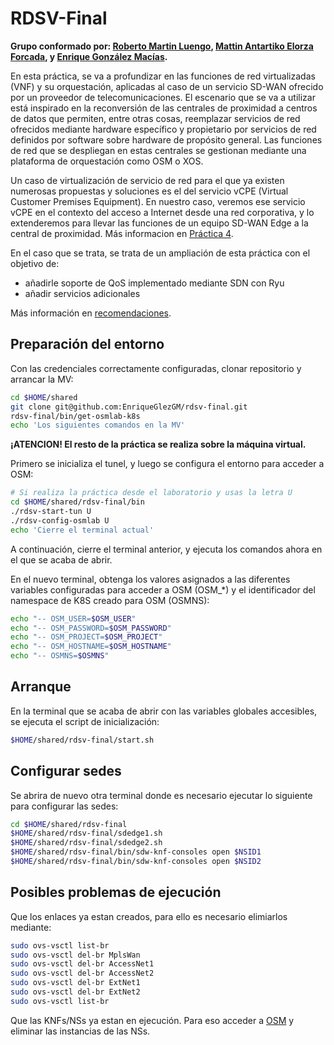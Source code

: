 # RDSV-Final
**Grupo conformado por: [Roberto Martin Luengo](https://github.com/roberm22), [Mattin Antartiko Elorza Forcada](https://github.com/mattinelorza), y [Enrique González Macías](https://github.com/EnriqueGlezGM).**



En esta práctica, se va a profundizar en las funciones de red virtualizadas (VNF) y su orquestación, aplicadas al caso de un servicio SD-WAN ofrecido por un proveedor de telecomunicaciones. El escenario que se va a utilizar está inspirado en la reconversión de las centrales de proximidad a centros de datos que permiten, entre otras cosas, reemplazar servicios de red ofrecidos mediante hardware específico y propietario por servicios de red definidos por software sobre hardware de propósito general. Las funciones de red que se despliegan en estas centrales se gestionan mediante una plataforma de orquestación como OSM o XOS.

Un caso de virtualización de servicio de red para el que ya existen numerosas propuestas y soluciones es el del servicio vCPE (Virtual Customer Premises Equipment). En nuestro caso, veremos ese servicio vCPE en el contexto del acceso a Internet desde una red corporativa, y lo extenderemos para llevar las funciones de un equipo SD-WAN Edge a la central de proximidad.
Más informacion en [Práctica 4](https://github.com/educaredes/sdedge-ns/blob/main/doc/rdsv-p4.md).

En el caso que se trata, se trata de un ampliación de esta práctica con el objetivo de:
- añadirle soporte de QoS implementado mediante SDN con Ryu
- añadir servicios adicionales

Más información en [recomendaciones](https://github.com/educaredes/sdedge-ns/blob/main/doc/rdsv-final.md).


## Preparación del entorno
Con las credenciales correctamente configuradas, clonar repositorio y arrancar la MV:
```bash
cd $HOME/shared
git clone git@github.com:EnriqueGlezGM/rdsv-final.git
rdsv-final/bin/get-osmlab-k8s
echo 'Los siguientes comandos en la MV'

```
**¡ATENCION! El resto de la práctica se realiza sobre la máquina virtual.**

Primero se inicializa el tunel, y luego se configura el entorno para acceder a OSM:
```bash
# Si realiza la práctica desde el laboratorio y usas la letra U
cd $HOME/shared/rdsv-final/bin
./rdsv-start-tun U
./rdsv-config-osmlab U
echo 'Cierre el terminal actual'
```


A continuación, cierre el terminal anterior, y ejecuta los comandos ahora en el que se acaba de abrir.

En el nuevo terminal, obtenga los valores asignados a las diferentes variables configuradas para acceder a OSM (OSM_*) y el identificador del namespace de K8S creado para OSM (OSMNS):
```bash
echo "-- OSM_USER=$OSM_USER"
echo "-- OSM_PASSWORD=$OSM_PASSWORD"
echo "-- OSM_PROJECT=$OSM_PROJECT"
echo "-- OSM_HOSTNAME=$OSM_HOSTNAME"
echo "-- OSMNS=$OSMNS"

```

## Arranque
En la terminal que se acaba de abrir con las variables globales accesibles, se ejecuta el script de inicialización:
```bash
$HOME/shared/rdsv-final/start.sh

```

## Configurar sedes
Se abrira de nuevo otra terminal donde es necesario ejecutar lo siguiente para configurar las sedes:
```bash
cd $HOME/shared/rdsv-final
$HOME/shared/rdsv-final/sdedge1.sh
$HOME/shared/rdsv-final/sdedge2.sh
$HOME/shared/rdsv-final/bin/sdw-knf-consoles open $NSID1
$HOME/shared/rdsv-final/bin/sdw-knf-consoles open $NSID2

```

## Posibles problemas de ejecución
Que los enlaces ya estan creados, para ello es necesario elimiarlos mediante:
```bash
sudo ovs-vsctl list-br
sudo ovs-vsctl del-br MplsWan
sudo ovs-vsctl del-br AccessNet1
sudo ovs-vsctl del-br AccessNet2
sudo ovs-vsctl del-br ExtNet1
sudo ovs-vsctl del-br ExtNet2
sudo ovs-vsctl list-br

```

Que las KNFs/NSs ya estan en ejecución. Para eso acceder a [OSM](http://10.11.13.1/) y eliminar las instancias de las NSs.

